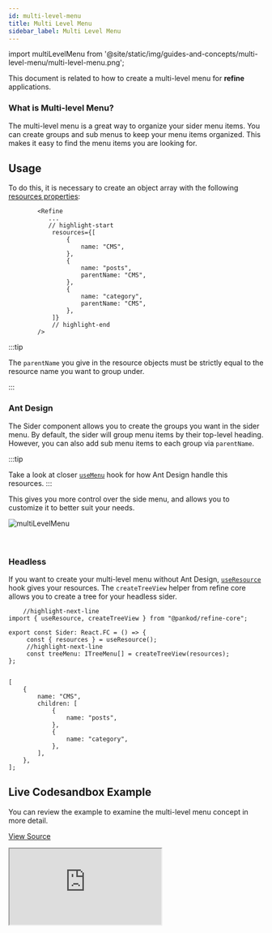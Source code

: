 ```yaml
---
id: multi-level-menu
title: Multi Level Menu
sidebar_label: Multi Level Menu
---
```


import multiLevelMenu from '@site/static/img/guides-and-concepts/multi-level-menu/multi-level-menu.png';


This document is related to how to create a multi-level menu for **refine** applications. 

### What is Multi-level Menu?

The multi-level menu is a great way to organize your sider menu items. You can create groups and sub menus to keep your menu items organized. This makes it easy to find the menu items you are looking for.
## Usage

To do this, it is necessary to create an object array with the following [resources properties](/core/interfaces.md#resourceitemprops):

```tsx title="src/App.tsx"
        <Refine
           ...
           // highlight-start
            resources={[
                {
                    name: "CMS",
                },
                {
                    name: "posts",
                    parentName: "CMS",
                },
                {
                    name: "category",
                    parentName: "CMS",
                },
            ]}
            // highlight-end
        />
```

:::tip

The `parentName` you give in the resource objects must be strictly equal to the resource name you want to group under.

:::
### Ant Design

The Sider component allows you to create the groups you want in the sider menu. By default, the sider will group menu items by their top-level heading. However, you can also add sub menu items to each group via `parentName`.

:::tip

Take a look at closer [`useMenu`](/docs/ui-frameworks/antd/hooks/resource/useMenu) hook for how Ant Design handle this resources.
:::

This gives you more control over the side menu, and allows you to customize it to better suit your needs. 

<div class="img-container">
    <div class="window">
        <div class="control red"></div>
        <div class="control orange"></div>
        <div class="control green"></div>
    </div>
    <img src={multiLevelMenu} alt="multiLevelMenu" />
</div>
<br />

<br/>

### Headless 

If you want to create your multi-level menu without Ant Design, [`useResource`](/core/hooks/resource/useResource.md) hook gives your resources. The `createTreeView` helper from refine core allows you to create a tree for your headless sider.

```tsx title="src/components/layout/sider/index.tsx"
    //highlight-next-line
import { useResource, createTreeView } from "@pankod/refine-core";

export const Sider: React.FC = () => {
     const { resources } = useResource();
     //highlight-next-line
     const treeMenu: ITreeMenu[] = createTreeView(resources);
};
        
```

```tsx title="example output"
[
    {
        name: "CMS",
        children: [
            {
                name: "posts",
            },
            {
                name: "category",
            },
        ],
    },
];
```

## Live Codesandbox Example

You can review the example to examine the multi-level menu concept in more detail.

[View Source](https://github.com/pankod/refine/tree/master/examples/multi-level-menu)

<iframe src="https://codesandbox.io/embed/refine-multi-level-menu-example-ur4kq0?autoresize=1&fontsize=14&theme=dark&view=preview"
    style={{width: "100%", height:"80vh", border: "0px", borderRadius: "8px", overflow:"hidden"}}
    title="refine-multi-level-menu-example"
    allow="accelerometer; ambient-light-sensor; camera; encrypted-media; geolocation; gyroscope; hid; microphone; midi; payment; usb; vr; xr-spatial-tracking"
    sandbox="allow-forms allow-modals allow-popups allow-presentation allow-same-origin allow-scripts"
></iframe>